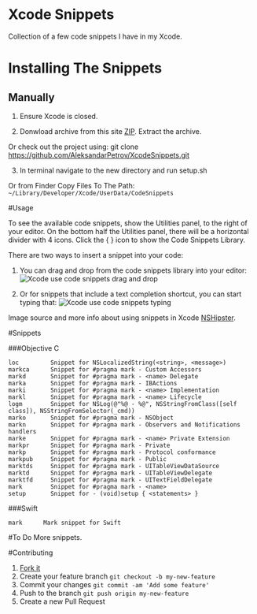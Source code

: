 # Xcode Snippets

Collection of a few code snippets I have in my Xcode.

# Installing The Snippets

## Manually

1. Ensure Xcode is closed.

2. Donwload archive from this site [ZIP](https://github.com/AleksandarPetrov/XcodeSnippets/archive/master.zip). Extract the archive.

  Or check out the project using: git clone https://github.com/AleksandarPetrov/XcodeSnippets.git

3. In terminal navigate to the new directory and run setup.sh

  Or from Finder Copy Files To The Path: `~/Library/Developer/Xcode/UserData/CodeSnippets`

#Usage

To see the available code snippets, show the Utilities panel, to the right of your editor. On the bottom half the Utilities panel, there will be a horizontal divider with 4 icons. Click the { } icon to show the Code Snippets Library.

There are two ways to insert a snippet into your code:

1. You can drag and drop from the code snippets library into your editor:
![Xcode use code snippets drag and drop](http://nshipster.s3.amazonaws.com/xcode-snippet-drag-and-drop.gif)

2. Or for snippets that include a text completion shortcut, you can start typing that:
![Xcode use code snippets typing](http://nshipster.s3.amazonaws.com/xcode-snippet-text-completion-shortcut.gif)

Image source and more info about using snippets in Xcode [NSHipster](http://nshipster.com/xcode-snippets/).

#Snippets

###Objective C
```
loc         Snippet for NSLocalizedString(<string>, <message>)
markca      Snippet for #pragma mark - Custom Accessors
markd       Snippet for #pragma mark - <name> Delegate
marka       Snippet for #pragma mark - IBActions
marki       Snippet for #pragma mark - <name> Implementation
markl       Snippet for #pragma mark - <name> Lifecycle
logm        Snippet for NSLog(@"%@ - %@", NSStringFromClass([self class]), NSStringFromSelector(_cmd))
marko       Snippet for #pragma mark - NSObject
markn       Snippet for #pragma mark - Observers and Notifications handlers
marke       Snippet for #pragma mark - <name> Private Extension
markpr      Snippet for #pragma mark - Private
markp       Snippet for #pragma mark - Protocol conformance
markpub     Snippet for #pragma mark - Public
marktds     Snippet for #pragma mark - UITableViewDataSource
marktd      Snippet for #pragma mark - UITableViewDelegate
marktfd     Snippet for #pragma mark - UITextFieldDelegate
mark        Snippet for #pragma mark - <name>
setup       Snippet for - (void)setup { <statements> }
```	

###Swift
```
mark      Mark snippet for Swift
```

#To Do
More snippets.

#Contributing

1. [Fork it](https://github.com/AleksandarPetrov/XcodeSnippets/fork)
2. Create your feature branch `git checkout -b my-new-feature`
3. Commit your changes `git commit -am 'Add some feature'`
4. Push to the branch `git push origin my-new-feature`
5. Create a new Pull Request
